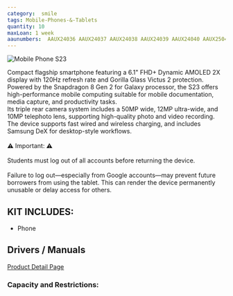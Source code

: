 ```yaml
---
category:  smile
tags: Mobile-Phones-&-Tablets
quantity: 10
maxLoan: 1 week
aaunumbers:  AAUX24036 AAUX24037 AAUX24038 AAUX24039 AAUX24040 AAUX25040 AAUX25038 AAUX25042 AAUX25041 AAUX25039
---
```

![Mobile Phone S23](https://fdn2.gsmarena.com/vv/pics/samsung/samsung-galaxy-s23-5g-3.jpg)

Compact flagship smartphone featuring a 6.1" FHD+ Dynamic AMOLED 2X display with 120Hz refresh rate and Gorilla Glass Victus 2 protection.<br>Powered by the Snapdragon 8 Gen 2 for Galaxy processor, the S23 offers high-performance mobile computing suitable for mobile documentation, media capture, and productivity tasks.<br>Its triple rear camera system includes a 50MP wide, 12MP ultra-wide, and 10MP telephoto lens, supporting high-quality photo and video recording.<br>The device supports fast wired and wireless charging, and includes Samsung DeX for desktop-style workflows.<br><br>⚠️ Important: ⚠️<br><br>Students must log out of all accounts before returning the device.<br><br>Failure to log out—especially from Google accounts—may prevent future borrowers from using the tablet. This can render the device permanently unusable or delay access for others.
## KIT INCLUDES:
-  Phone

## Drivers / Manuals
[Product Detail Page](https://www.samsung.com/dk/support/model/SM-S911BLGGEUB/)



### Capacity and Restrictions:
